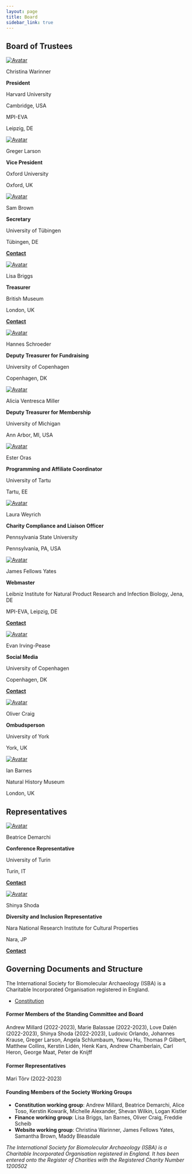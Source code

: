 ```yaml
---
layout: page
title: Board
sidebar_link: true
---
```


## Board of Trustees

<!-- Admin Roles -->

<div class="avatar">

<div class ="member">
<div class="square"><a href="http://christinawarinner.com/about-us/christina-warinner/" target="_blank"><img src="{{ "/assets/images/profile_pictures/WARINNER_Christina.png" | relative_url }}" alt="Avatar" /></a></div>
<p>Christina Warinner</p>
<p><b>President</b></p>
<p>Harvard University</p>
<p>Cambridge, USA</p>
<p>MPI-EVA</p>
<p>Leipzig, DE</p>
</div>

<div class ="member">
<div class="square"><a href="" target="_blank"><img src="{{ "/assets/images/profile_pictures/ACCOUNT_Anonymous.png" | relative_url }}" alt="Avatar" /></a></div>
<p>Greger Larson</p>
<p><b>Vice President</b></p>
<p>Oxford University</p>
<p>Oxford, UK</p>
</div>

<div class ="member">
<div class="square"><a href="https://uni-tuebingen.de/en/faculties/faculty-of-science/departments/geosciences/work-groups-contacts/prehistory-and-archaeological-sciences/ina/early-prehistory-quaternary-ecology/staff/academic-staff/dr-samantha-brown/" target="_blank"><img src="{{ "/assets/images/profile_pictures/BROWN_SAM.jpg" | relative_url }}" alt="Avatar" /></a></div>
<p>Sam Brown</p>
<p><b>Secretary</b></p>
<p>University of Tübingen</p>
<p>Tübingen, DE</p>
<p><b><a href="mailto:board@isbarch.org">Contact</a></b></p>
</div>

<div class ="member">
<div class="square"><a href="https://uk.linkedin.com/in/lisa-briggs-archaeology" target="_blank"><img src="{{ "/assets/images/profile_pictures/BRIGGS_Lisa.jpeg" | relative_url }}" alt="Avatar" /></a></div>
<p>Lisa Briggs</p>
<p><b>Treasurer</b></p>
<p>British Museum</p>
<p>London, UK</p>
<p><b><a href="mailto:treasurer@isbarch.org">Contact</a></b></p>
</div>

</div>
<div class="avatar">

<div class ="member">
<div class="square"><a href="" target="_blank"><img src="{{ "/assets/images/profile_pictures/ACCOUNT_Anonymous.png" | relative_url }}" alt="Avatar" /></a></div>
<p>Hannes Schroeder</p>
<p><b>Deputy Treasurer for Fundraising</b></p>
<p>University of Copenhagen</p>
<p>Copenhagen, DK</p>
</div>

<div class ="member">
<div class="square"><a href="" target="_blank"><img src="{{ "/assets/images/profile_pictures/ACCOUNT_Anonymous.png" | relative_url }}" alt="Avatar" /></a></div>
<p>Alicia Ventresca Miller</p>
<p><b>Deputy Treasurer for Membership</b></p>
<p>University of Michigan</p>
<p>Ann Arbor, MI, USA</p>
<p></p>
</div>

<div class ="member">
<div class="square"><a href="" target="_blank"><img src="{{ "/assets/images/profile_pictures/ACCOUNT_Anonymous.png" | relative_url }}" alt="Avatar" /></a></div>
<p>Ester Oras</p>
<p><b>Programming and Affiliate Coordinator</b></p>
<p>University of Tartu</p>
<p>Tartu, EE</p>
<p></p>
</div>

<div class ="member">
<div class="square"><a href="" target="_blank"><img src="{{ "/assets/images/profile_pictures/ACCOUNT_Anonymous.png" | relative_url }}" alt="Avatar" /></a></div>
<p>Laura Weyrich</p>
<p><b>Charity Compliance and Liaison Officer</b></p>
<p>Pennsylvania State University</p>
<p>Pennsylvania, PA, USA</p>
<p></p>
</div>

</div>
<div class="avatar">

<div class ="member">
<div class="square"><a href="https://www.jafy.eu" target="_blank"><img src="{{ "/assets/images/profile_pictures/FELLOWSYATES_JAMES.jpg" | relative_url }}" alt="Avatar" /></a></div>
<p>James Fellows Yates</p>
<p><b>Webmaster</b></p>
<p>Leibniz Institute for Natural Product Research and Infection Biology, Jena, DE</p>
<p>MPI-EVA, Leipzig, DE</p>
<p><b><a href="mailto:webmaster@isbarch.org">Contact</a></b></p>
</div>  

<div class ="member">
<div class="square"><a href="" target="_blank"><img src="{{ "/assets/images/profile_pictures/ACCOUNT_Anonymous.png" | relative_url }}" alt="Avatar" /></a></div>
<p>Evan Irving-Pease</p>
<p><b>Social Media</b></p>
<p>University of Copenhagen</p>
<p>Copenhagen, DK</p>
<p><b><a href="mailto:media@isbarch.org">Contact</a></b></p>
</div>

<div class ="member">
<div class="square"><a href="https://www.york.ac.uk/archaeology/people/academic-staff/oliver-craig/" target="_blank"><img src="{{ "/assets/images/profile_pictures/CRAIG_Oliver.jpeg" | relative_url }}" alt="Avatar" /></a></div>
<p>Oliver Craig</p>
<p><b>Ombudsperson</b></p>
<p>University of York</p>
<p>York, UK</p>
</div>

<div class ="member">
<div class="square"><a href="https://www.nhm.ac.uk/our-science/departments-and-staff/staff-directory/ian-barnes.html" target="_blank"><img src="{{ "/assets/images/profile_pictures/BARNES_Ian.jpeg" | relative_url }}" alt="Avatar" /></a></div>
<p>Ian Barnes</p>
<p>Natural History Museum</p>
<p>London, UK</p>
<p></p>
</div>

</div>

<h2>Representatives</h2>

<div class="avatar">
  
<div class ="member">
<div class="square"><a href="" target="_blank"><img src="{{ "/assets/images/profile_pictures/ACCOUNT_Anonymous.png" | relative_url }}" alt="Avatar" /></a></div>
<p>Beatrice Demarchi</p>
<p><b>Conference Representative</b></p>
<p>University of Turin</p>
<p>Turin, IT</p>
<p><b><a href="mailto:beatrice.demarchi@unito.it">Contact</a></b></p>
</div>

 
<div class ="member">
<div class="square"><a href="https://scholar.google.co.jp/citations?user=DdExTn4AAAAJ&hl=en" target="_blank"><img src="{{ "/assets/images/profile_pictures/SHODA_Shinya.jpg" | relative_url }}" alt="Avatar" /></a></div>
<p>Shinya Shoda</p>
<p><b>Diversity and Inclusion Representative</b></p>
<p>Nara National Research Institute for Cultural Properties</p>
<p>Nara, JP</p>
<p><b><a href="mailto: ombudsperson@isbarch.org">Contact</a></b></p>
</div>
  
</div>

## Governing Documents and Structure

The International Society for Biomolecular Archaeology (ISBA) is a Charitable Incorporated Organisation registered in England.

- [Constitution](/assets/documents/society/ISBA_CIO_Founding_Constitution.pdf)

#### Former Members of the Standing Committee and Board

Andrew Millard (2022-2023), Marie Balassae (2022-2023), Love Dalén (2022-2023), Shinya Shoda (2022-2023), Ludovic Orlando, Johannes Krause, Greger Larson, Angela Schlumbaum, Yaowu Hu, Thomas P Gilbert, Matthew Collins, Kerstin Lidén, Henk Kars, Andrew Chamberlain, Carl Heron, George Maat, Peter de Knijff

#### Former Representatives

Mari Tõrv (2022-2023)

#### Founding Members of the Society Working Groups

- **Constitution working group**: Andrew Millard, Beatrice Demarchi, Alice Toso, Kerstin Kowarik, Michelle Alexander, Shevan Wilkin, Logan Kistler
- **Finance working group**: Lisa Briggs, Ian Barnes, Oliver Craig, Freddie Scheib
- **Website working group**: Christina Warinner, James Fellows Yates, Samantha Brown, Maddy Bleasdale

<p>
  <i>The International Society for Biomolecular Archaeology (ISBA) is a Charitable Incorporated Organisation registered in England.  It has been entered onto the Register of Charities with the Registered Charity Number 1200502</i>

</p>
